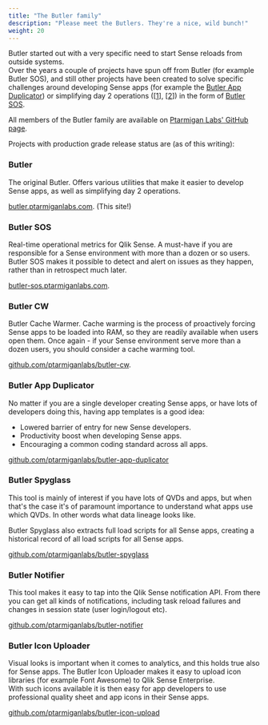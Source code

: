 ```yaml
---
title: "The Butler family"
description: "Please meet the Butlers. They're a nice, wild bunch!" 
weight: 20
---
```


Butler started out with a very specific need to start Sense reloads from outside systems.  
Over the years a couple of projects have spun off from Butler (for example Butler SOS), and still other projects have been created to solve specific challenges around developing Sense apps (for example the [Butler App Duplicator](https://github.com/ptarmiganlabs/butler-app-duplicator)) or simplifying day 2 operations ([[1](https://www.infoworld.com/article/3442754/why-de-risking-day-2-operations-is-a-smart-business-strategy.html)], [[2](https://dzone.com/articles/defining-day-2-operations)]) in the form of [Butler SOS](https://github.com/ptarmiganlabs/butler-sos).

All members of the Butler family are available on [Ptarmigan Labs' GitHub page](https://github.com/ptarmiganlabs).

Projects with production grade release status are (as of this writing):

### Butler

The original Butler. Offers various utilities that make it easier to develop Sense apps, as well as simplifying day 2 operations.

[butler.ptarmiganlabs.com](https:/butler.ptarmiganlabs.com). (This site!)

### Butler SOS

Real-time operational metrics for Qlik Sense. A must-have if you are responsible for a Sense environment with more than a dozen or so users. Butler SOS makes it possible to detect and alert on issues as they happen, rather than in retrospect much later.

[butler-sos.ptarmiganlabs.com](https://butler-sos.ptarmiganlabs.com).

### Butler CW

Butler Cache Warmer. Cache warming is the process of proactively forcing Sense apps to be loaded into RAM, so they are readily available when users open them. Once again - if your Sense environment serve more than a dozen users, you should consider a cache warming tool.

[github.com/ptarmiganlabs/butler-cw](https://github.com/ptarmiganlabs/butler-cw).

### Butler App Duplicator

No matter if you are a single developer creating Sense apps, or have lots of developers doing this, having app templates is a good idea:

- Lowered barrier of entry for new Sense developers.
- Productivity boost when developing Sense apps.
- Encouraging a common coding standard across all apps.

[github.com/ptarmiganlabs/butler-app-duplicator](https://github.com/ptarmiganlabs/butler-app-duplicator)

### Butler Spyglass

This tool is mainly of interest if you have lots of QVDs and apps, but when that's the case it's of paramount importance to understand what apps use which QVDs. In other words what data lineage looks like.

Butler Spyglass also extracts full load scripts for all Sense apps, creating a historical record of all load scripts for all Sense apps.

[github.com/ptarmiganlabs/butler-spyglass](https://github.com/ptarmiganlabs/butler-spyglass)

### Butler Notifier

This tool makes it easy to tap into the Qlik Sense notification API. From there you can get all kinds of notifications, including task reload failures and changes in session state (user login/logout etc).

[github.com/ptarmiganlabs/butler-notifier](https://github.com/ptarmiganlabs/butler-notifier)

### Butler Icon Uploader

Visual looks is important when it comes to analytics, and this holds true also for Sense apps.
The Butler Icon Uploader makes it easy to upload icon libraries (for example Font Awesome) to Qlik Sense Enterprise.  
With such icons available it is then easy for app developers to use professional quality sheet and app icons in their Sense apps.

[github.com/ptarmiganlabs/butler-icon-upload](https://github.com/ptarmiganlabs/butler-icon-upload)
